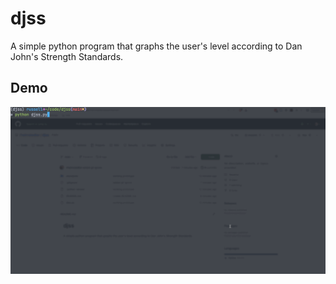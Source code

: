 # djss

A simple python program that graphs the user's level according to Dan John's Strength Standards.

## Demo

![demo gif](./assests/djss.gif)
